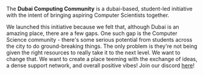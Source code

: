 The **Dubai Computing Community** is a dubai-based, student-led initiative with the intent of bringing aspiring Computer Scientists together. 

We launched this initiative because we felt that, although Dubai is an amazing place, there are a few gaps. One such gap is the Computer Science community - there's some serious potential from students across the city to do ground-breaking things. The only problem is they're not being given the right resources to really take it to the next level. We want to change that. We want to create a place teeming with the exchange of ideas, a dense support network, and overall positive vibes! Join our discord [here](https://discord.gg/DmMNJdTBGC)!
